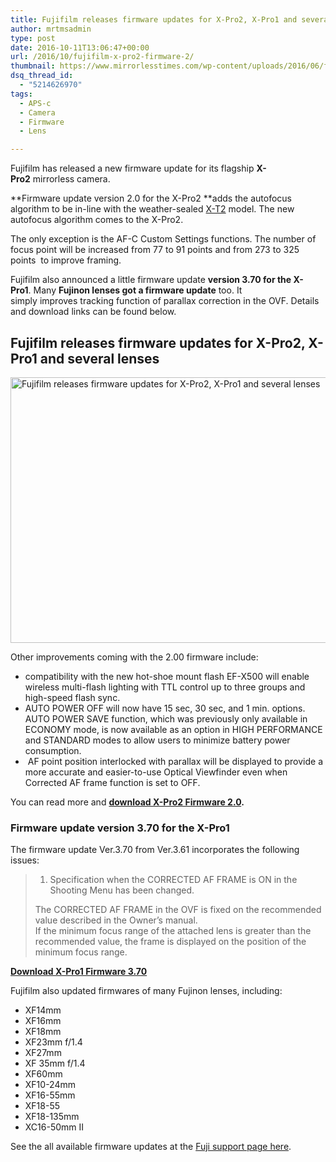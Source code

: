 ```yaml
---
title: Fujifilm releases firmware updates for X-Pro2, X-Pro1 and several lenses
author: mrtmsadmin
type: post
date: 2016-10-11T13:06:47+00:00
url: /2016/10/fujifilm-x-pro2-firmware-2/
thumbnail: https://www.mirrorlesstimes.com/wp-content/uploads/2016/06/fujifilm-x-pro2-firmware-updates.jpg
dsq_thread_id:
  - "5214626970"
tags:
  - APS-c
  - Camera
  - Firmware
  - Lens

---
```

Fujifilm has released a new firmware update for its flagship **X-Pro2** mirrorless camera.

**Firmware update version 2.0 for the X-Pro2 **adds the autofocus algorithm to be in-line with the weather-sealed [X-T2][1] model. The new autofocus algorithm comes to the X-Pro2.

The only exception is the AF-C Custom Settings functions. The number of focus point will be increased from 77 to 91 points and from 273 to 325 points  to improve framing.

Fujifilm also announced a little firmware update **version 3.70 for the X-Pro1**. Many **Fujinon lenses got a firmware update** too. It simply improves tracking function of parallax correction in the OVF. Details and download links can be found below.<!--more-->

## Fujifilm releases firmware updates for X-Pro2, X-Pro1 and several lenses

[<img class="aligncenter wp-image-646 size-full" title="Fujifilm releases firmware updates for X-Pro2, X-Pro1 and several lenses" src="https://i1.wp.com/www.mirrorlesstimes.com/wp-content/uploads/2016/10/fujifilm-x-pro2-firmware-2.jpg?resize=600%2C425&#038;ssl=1" alt="Fujifilm releases firmware updates for X-Pro2, X-Pro1 and several lenses" width="600" height="425" srcset="https://i1.wp.com/www.mirrorlesstimes.com/wp-content/uploads/2016/10/fujifilm-x-pro2-firmware-2.jpg?w=1200&ssl=1 1200w, https://i1.wp.com/www.mirrorlesstimes.com/wp-content/uploads/2016/10/fujifilm-x-pro2-firmware-2.jpg?resize=300%2C212&ssl=1 300w, https://i1.wp.com/www.mirrorlesstimes.com/wp-content/uploads/2016/10/fujifilm-x-pro2-firmware-2.jpg?resize=768%2C543&ssl=1 768w, https://i1.wp.com/www.mirrorlesstimes.com/wp-content/uploads/2016/10/fujifilm-x-pro2-firmware-2.jpg?resize=1024%2C724&ssl=1 1024w" sizes="(max-width: 600px) 100vw, 600px" data-recalc-dims="1" />][2]

Other improvements coming with the 2.00 firmware include:

  * compatibility with the new hot-shoe mount flash EF-X500 will enable wireless multi-flash lighting with TTL control up to three groups and high-speed flash sync.
  * AUTO POWER OFF will now have 15 sec, 30 sec, and 1 min. options. AUTO POWER SAVE function, which was previously only available in ECONOMY mode, is now available as an option in HIGH PERFORMANCE and STANDARD modes to allow users to minimize battery power consumption.
  *  AF point position interlocked with parallax will be displayed to provide a more accurate and easier-to-use Optical Viewfinder even when Corrected AF frame function is set to OFF.

You can read more and **<a href="http://www.fujifilm.com/support/digital_cameras/software/firmware/x/xpro2/index.html" target="_blank">download X-Pro2 Firmware 2.0</a>.**

### **Firmware update version 3.70 for the X-Pro1**

The firmware update Ver.3.70 from Ver.3.61 incorporates the following issues:

> 1. Specification when the CORRECTED AF FRAME is ON in the Shooting Menu has been changed.
> 
> The CORRECTED AF FRAME in the OVF is fixed on the recommended value described in the Owner’s manual.  
> If the minimum focus range of the attached lens is greater than the recommended value, the frame is displayed on the position of the minimum focus range.

**<a href="http://www.fujifilm.com/support/digital_cameras/software/firmware/x/xpro1/index.html" target="_blank">Download X-Pro1 Firmware 3.70</a>**

Fujifilm also updated firmwares of many Fujinon lenses, including:

  * XF14mm
  * XF16mm
  * XF18mm
  * XF23mm f/1.4
  * XF27mm
  * XF 35mm f/1.4
  * XF60mm
  * XF10-24mm
  * XF16-55mm
  * XF18-55
  * XF18-135mm
  * XC16-50mm II

See the all available firmware updates at the <a href="http://www.fujifilm.com/support/digital_cameras/software/fw_table.html" target="_blank">Fuji support page here</a>.

 [1]: https://www.mirrorlesstimes.com/2016/07/fujifilm-x-t2/
 [2]: https://i1.wp.com/www.mirrorlesstimes.com/wp-content/uploads/2016/10/fujifilm-x-pro2-firmware-2.jpg?ssl=1